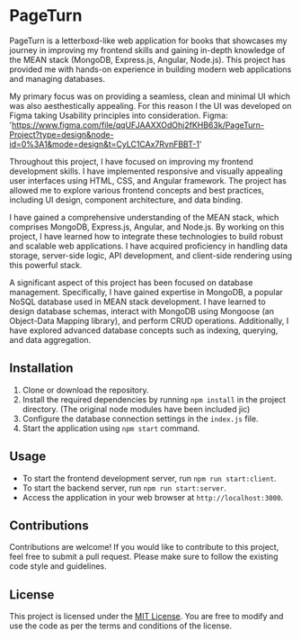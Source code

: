 # PageTurn  

PageTurn is a letterboxd-like web application for books that showcases my journey in improving my frontend skills and gaining in-depth knowledge of the MEAN stack (MongoDB, Express.js, Angular, Node.js). This project has provided me with hands-on experience in building modern web applications and managing databases.

My primary focus was on providing a seamless, clean and minimal UI which was also aesthestically appealing. For this reason I the UI was developed on Figma taking Usability principles into consideration.
Figma: 'https://www.figma.com/file/qqUFJAAXXOdOhj2fKHB63k/PageTurn-Project?type=design&node-id=0%3A1&mode=design&t=CyLC1CAx7RvnFBBT-1'

Throughout this project, I have focused on improving my frontend development skills. I have implemented responsive and visually appealing user interfaces using HTML, CSS, and Angular framework. The project has allowed me to explore various frontend concepts and best practices, including UI design, component architecture, and data binding.

I have gained a comprehensive understanding of the MEAN stack, which comprises MongoDB, Express.js, Angular, and Node.js. By working on this project, I have learned how to integrate these technologies to build robust and scalable web applications. I have acquired proficiency in handling data storage, server-side logic, API development, and client-side rendering using this powerful stack.

A significant aspect of this project has been focused on database management. Specifically, I have gained expertise in MongoDB, a popular NoSQL database used in MEAN stack development. I have learned to design database schemas, interact with MongoDB using Mongoose (an Object-Data Mapping library), and perform CRUD operations. Additionally, I have explored advanced database concepts such as indexing, querying, and data aggregation.


## Installation

1. Clone or download the repository.
2. Install the required dependencies by running `npm install` in the project directory. (The original node modules have been included jic) 
3. Configure the database connection settings in the `index.js` file.
4. Start the application using `npm start` command.

## Usage

- To start the frontend development server, run `npm run start:client`.
- To start the backend server, run `npm run start:server`.
- Access the application in your web browser at `http://localhost:3000`.

## Contributions

Contributions are welcome! If you would like to contribute to this project, feel free to submit a pull request. Please make sure to follow the existing code style and guidelines.

## License

This project is licensed under the [MIT License](LICENSE). You are free to modify and use the code as per the terms and conditions of the license.

